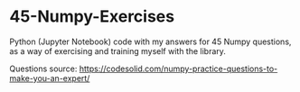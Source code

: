 # 45-Numpy-Exercises
Python (Jupyter Notebook) code with my answers for 45 Numpy questions, as a way of exercising and training myself with the library.

Questions source: https://codesolid.com/numpy-practice-questions-to-make-you-an-expert/
